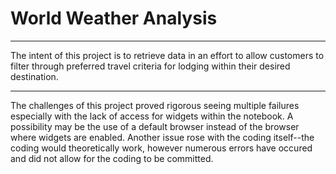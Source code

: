 # World Weather Analysis
---

The intent of this project is to retrieve data in an effort to allow customers to filter through preferred travel criteria for lodging within their desired destination. 

---

The challenges of this project proved rigorous seeing multiple failures especially with the lack of access for widgets within the notebook. A possibility may be the use of a default browser instead of the browser where widgets are enabled. Another issue rose with the coding itself--the coding would theoretically work, however numerous errors have occured and did not allow for the coding to be committed.
